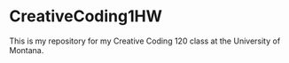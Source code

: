 # CreativeCoding1HW

This is my repository for my Creative Coding 120 class at the University of Montana.

